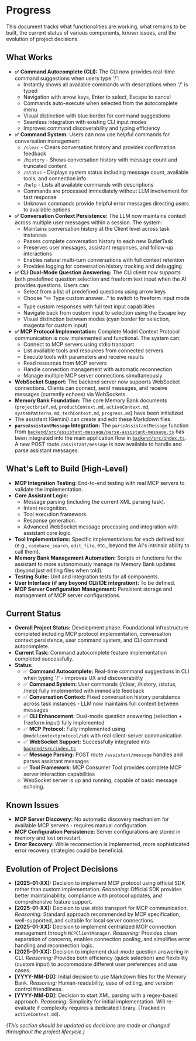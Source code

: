 # Progress

This document tracks what functionalities are working, what remains to be built, the current status of various components, known issues, and the evolution of project decisions.

## What Works

-   **✅ Command Autocomplete (CLI):** The CLI now provides real-time command suggestions when users type '/':
    - Instantly shows all available commands with descriptions when '/' is typed
    - Navigation with arrow keys, Enter to select, Escape to cancel
    - Commands auto-execute when selected from the autocomplete menu
    - Visual distinction with blue border for command suggestions
    - Seamless integration with existing CLI input modes
    - Improves command discoverability and typing efficiency
-   **✅ Command System:** Users can now use helpful commands for conversation management:
    - `/clear` - Clears conversation history and provides confirmation feedback
    - `/history` - Shows conversation history with message count and truncated content
    - `/status` - Displays system status including message count, available tools, and connection info
    - `/help` - Lists all available commands with descriptions
    - Commands are processed immediately without LLM involvement for fast response
    - Unknown commands provide helpful error messages directing users to available options
-   **✅ Conversation Context Persistence:** The LLM now maintains context across multiple user messages within a session. The system:
    - Maintains conversation history at the Client level across task instances
    - Passes complete conversation history to each new ButlerTask
    - Preserves user messages, assistant responses, and follow-up interactions
    - Enables natural multi-turn conversations with full context retention
    - Provides logging for conversation history tracking and debugging
-   **✅ CLI Dual-Mode Question Answering:** The CLI client now supports both predefined question selection and freeform text input when the AI provides questions. Users can:
    - Select from a list of predefined questions using arrow keys
    - Choose "✏️ Type custom answer..." to switch to freeform input mode
    - Type custom responses with full text input capabilities
    - Navigate back from custom input to selection using the Escape key
    - Visual distinction between modes (cyan border for selection, magenta for custom input)
-   **✅ MCP Protocol Implementation:** Complete Model Context Protocol communication is now implemented and functional. The system can:
    - Connect to MCP servers using stdio transport
    - List available tools and resources from connected servers
    - Execute tools with parameters and receive results
    - Read resources from MCP servers
    - Handle connection management with automatic reconnection
    - Manage multiple MCP server connections simultaneously
-   **WebSocket Support:** The backend server now supports WebSocket connections. Clients can connect, send messages, and receive messages (currently echoes) via WebSockets.
-   **Memory Bank Foundation:** The core Memory Bank documents (`projectbrief.md`, `productContext.md`, `activeContext.md`, `systemPatterns.md`, `techContext.md`, `progress.md`) have been initialized.
-   The assistant (Gemini) can create and edit these Markdown files.
-   **`parseAssistantMessage` Integration:** The `parseAssistantMessage` function from [`backend/src/assistant-message/parse-assistant-message.ts`](backend/src/assistant-message/parse-assistant-message.ts) has been integrated into the main application flow in [`backend/src/index.ts`](backend/src/index.ts). A new POST route `/assistant/message` is now available to handle and parse assistant messages.

## What's Left to Build (High-Level)

-   **MCP Integration Testing:** End-to-end testing with real MCP servers to validate the implementation.
-   **Core Assistant Logic:**
    -   Message parsing (including the current XML parsing task).
    -   Intent recognition.
    -   Tool execution framework.
    -   Response generation.
    -   Advanced WebSocket message processing and integration with assistant core logic.
-   **Tool Implementations:** Specific implementations for each defined tool (e.g., `codebase_search`, `edit_file`, etc., beyond the AI's intrinsic ability to call them).
-   **Memory Bank Management Automation:** Scripts or functions for the assistant to more autonomously manage its Memory Bank updates (beyond just editing files when told).
-   **Testing Suite:** Unit and integration tests for all components.
-   **User Interface (if any beyond CLI/IDE integration):** To be defined.
-   **MCP Server Configuration Management:** Persistent storage and management of MCP server configurations.

## Current Status

-   **Overall Project Status:** Development phase. Foundational infrastructure completed including MCP protocol implementation, conversation context persistence, user command system, and CLI command autocomplete.
-   **Current Task:** Command autocomplete feature implementation completed successfully.
-   **Status:** 
    - ✅ **Command Autocomplete:** Real-time command suggestions in CLI when typing '/' - improves UX and discoverability
    - ✅ **Command System:** User commands (/clear, /history, /status, /help) fully implemented with immediate feedback
    - ✅ **Conversation Context:** Fixed conversation history persistence across task instances - LLM now maintains full context between messages
    - ✅ **CLI Enhancement:** Dual-mode question answering (selection + freeform input) fully implemented
    - ✅ **MCP Protocol:** Fully implemented using `@modelcontextprotocol/sdk` with real client-server communication
    - ✅ **WebSocket Support:** Successfully integrated into [`backend/src/index.ts`](backend/src/index.ts)
    - ✅ **Message Parsing:** POST route `/assistant/message` handles and parses assistant messages
    - ✅ **Tool Framework:** MCP Consumer Tool provides complete MCP server interaction capabilities
    - WebSocket server is up and running, capable of basic message echoing.

## Known Issues

-   **MCP Server Discovery:** No automatic discovery mechanism for available MCP servers - requires manual configuration.
-   **MCP Configuration Persistence:** Server configurations are stored in memory and lost on restart.
-   **Error Recovery:** While reconnection is implemented, more sophisticated error recovery strategies could be beneficial.

## Evolution of Project Decisions

-   **[2025-01-XX]:** Decision to implement MCP protocol using official SDK rather than custom implementation. *Reasoning:* Official SDK provides better maintainability, compliance with protocol updates, and comprehensive feature support.
-   **[2025-01-XX]:** Decision to use stdio transport for MCP communication. *Reasoning:* Standard approach recommended by MCP specification, well-supported, and suitable for local server connections.
-   **[2025-01-XX]:** Decision to implement centralized MCP connection management through `MCPClientManager`. *Reasoning:* Provides clean separation of concerns, enables connection pooling, and simplifies error handling and reconnection logic.
-   **[2025-01-XX]:** Decision to implement dual-mode question answering in CLI. *Reasoning:* Provides both efficiency (quick selection) and flexibility (custom input) to accommodate different user preferences and use cases.
-   **[YYYY-MM-DD]:** Initial decision to use Markdown files for the Memory Bank. *Reasoning:* Human-readability, ease of editing, and version control friendliness.
-   **[YYYY-MM-DD]:** Decision to start XML parsing with a regex-based approach. *Reasoning:* Simplicity for initial implementation. Will re-evaluate if complexity requires a dedicated library. (Tracked in `activeContext.md`).

*(This section should be updated as decisions are made or changed throughout the project lifecycle.)* 